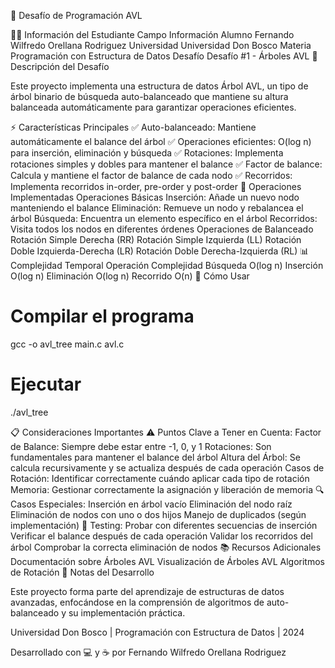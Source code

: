 🌳 Desafío de Programación AVL

👨‍🎓 Información del Estudiante
Campo	Información
Alumno	Fernando Wilfredo Orellana Rodriguez
Universidad	Universidad Don Bosco
Materia	Programación con Estructura de Datos
Desafío	Desafío #1 - Árboles AVL
🎯 Descripción del Desafío

Este proyecto implementa una estructura de datos Árbol AVL, un tipo de árbol binario de búsqueda auto-balanceado que mantiene su altura balanceada automáticamente para garantizar operaciones eficientes.

⚡ Características Principales
✅ Auto-balanceado: Mantiene automáticamente el balance del árbol
✅ Operaciones eficientes: O(log n) para inserción, eliminación y búsqueda
✅ Rotaciones: Implementa rotaciones simples y dobles para mantener el balance
✅ Factor de balance: Calcula y mantiene el factor de balance de cada nodo
✅ Recorridos: Implementa recorridos in-order, pre-order y post-order
🔧 Operaciones Implementadas
Operaciones Básicas
Inserción: Añade un nuevo nodo manteniendo el balance
Eliminación: Remueve un nodo y rebalancea el árbol
Búsqueda: Encuentra un elemento específico en el árbol
Recorridos: Visita todos los nodos en diferentes órdenes
Operaciones de Balanceado
Rotación Simple Derecha (RR)
Rotación Simple Izquierda (LL)
Rotación Doble Izquierda-Derecha (LR)
Rotación Doble Derecha-Izquierda (RL)
📊 Complejidad Temporal
Operación	Complejidad
Búsqueda	O(log n)
Inserción	O(log n)
Eliminación	O(log n)
Recorrido	O(n)
🚀 Cómo Usar
# Compilar el programa
gcc -o avl_tree main.c avl.c

# Ejecutar
./avl_tree

📋 Consideraciones Importantes
⚠️ Puntos Clave a Tener en Cuenta:
Factor de Balance: Siempre debe estar entre -1, 0, y 1
Rotaciones: Son fundamentales para mantener el balance del árbol
Altura del Árbol: Se calcula recursivamente y se actualiza después de cada operación
Casos de Rotación: Identificar correctamente cuándo aplicar cada tipo de rotación
Memoria: Gestionar correctamente la asignación y liberación de memoria
🔍 Casos Especiales:
Inserción en árbol vacío
Eliminación del nodo raíz
Eliminación de nodos con uno o dos hijos
Manejo de duplicados (según implementación)
🧪 Testing:
Probar con diferentes secuencias de inserción
Verificar el balance después de cada operación
Validar los recorridos del árbol
Comprobar la correcta eliminación de nodos
📚 Recursos Adicionales
Documentación sobre Árboles AVL
Visualización de Árboles AVL
Algoritmos de Rotación
📝 Notas del Desarrollo

Este proyecto forma parte del aprendizaje de estructuras de datos avanzadas, enfocándose en la comprensión de algoritmos de auto-balanceado y su implementación práctica.

Universidad Don Bosco | Programación con Estructura de Datos | 2024

Desarrollado con 💻 y ☕ por Fernando Wilfredo Orellana Rodriguez
